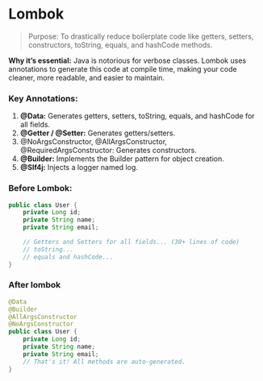 # Lombok
 
> Purpose: To drastically reduce boilerplate code like getters, setters, constructors, toString, equals, and hashCode methods.


**Why it’s essential:**
Java is notorious for verbose classes. Lombok uses annotations to generate this code at compile time, making your code cleaner, more readable, and easier to maintain.


### Key Annotations:

1. **@Data:** Generates getters, setters, toString, equals, and hashCode for all fields.
2. **@Getter / @Setter:** Generates getters/setters.
3. @NoArgsConstructor, @AllArgsConstructor, @RequiredArgsConstructor: Generates constructors.
4. **@Builder:** Implements the Builder pattern for object creation.
5. **@Slf4j:** Injects a logger named log.


### Before Lombok:

```java
public class User {
    private Long id;
    private String name;
    private String email;

    // Getters and Setters for all fields... (30+ lines of code)
    // toString... 
    // equals and hashCode...
}
```


### After lombok

```java
@Data
@Builder
@AllArgsConstructor
@NoArgsConstructor
public class User {
    private Long id;
    private String name;
    private String email;
    // That's it! All methods are auto-generated.
}
```